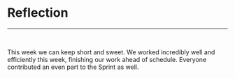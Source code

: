 # Reflection
---

<br>

This week we can keep short and sweet. We worked incredibly well and efficiently this week, finishing our work ahead of schedule. Everyone contributed an even part to the Sprint as well.